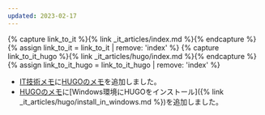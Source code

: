 ```yaml
---
updated: 2023-02-17
---
```

{% capture link_to_it %}{% link _it_articles/index.md %}{% endcapture %}{% assign link_to_it = link_to_it | remove: 'index' %}
{% capture link_to_it_hugo %}{% link _it_articles/hugo/index.md %}{% endcapture %}{% assign link_to_it_hugo = link_to_it_hugo | remove: 'index' %}

- [IT技術メモ]({{link_to_it}})に[HUGOのメモ]({{link_to_it_hugo}})を追加しました。
- [HUGOのメモ]({{link_to_it_hugo}})に[Windows環境にHUGOをインストール]({% link _it_articles/hugo/install_in_windows.md %})を追加しました。
